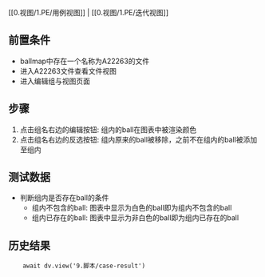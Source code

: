 [[0.视图/1.PE/用例视图]] | [[0.视图/1.PE/迭代视图]]

## 前置条件

- ballmap中存在一个名称为A22263的文件
- 进入A22263文件查看文件视图
- 进入编辑组与视图页面

## 步骤

1. 点击组名右边的编辑按钮: 组内的ball在图表中被渲染颜色
2. 点击组名右边的反选按钮: 组内原来的ball被移除，之前不在组内的ball被添加至组内

## 测试数据

- 判断组内是否存在ball的条件
	- 组内不包含的ball: 图表中显示为白色的ball即为组内不包含的ball
	- 组内已存在的ball: 图表中显示为非白色的ball即为组内已存在的ball

## 历史结果

```dataviewjs
    await dv.view('9.脚本/case-result')
```
